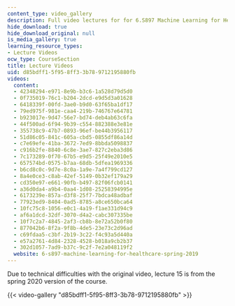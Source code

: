 ```yaml
---
content_type: video_gallery
description: Full video lectures for for 6.S897 Machine Learning for Healthcare.
hide_download: true
hide_download_original: null
is_media_gallery: true
learning_resource_types:
- Lecture Videos
ocw_type: CourseSection
title: Lecture Videos
uid: d85bdff1-5f95-8ff3-3b78-9712195880fb
videos:
  content:
  - 42348294-e971-8e9b-b3c6-1a528d79d5d0
  - 0f735019-76c1-b204-2dcd-e9d5d3a01628
  - 6418339f-00fd-3ae0-b9d0-63f65ba1df17
  - 79ed975f-981e-caa4-219b-746767e64781
  - b923017e-9d47-56e7-bd74-deb4ab63c6fa
  - 44f500ad-6f94-9b39-c554-882388e3e81e
  - 355738c9-47b7-0893-96ef-be44b3956117
  - 51d86c05-841c-605a-cbd5-0855df86a14d
  - c7e69efe-41ba-3672-7ed9-8bbda5098837
  - c916b2fe-8840-6c8e-3ae7-827c2eba3d86
  - 7c173289-0f70-67b5-e9d5-25f49e2010e5
  - 657574bd-0575-b7aa-68db-5dfea1969336
  - b6cd8c0c-9d7e-8c0a-1a9e-7a4f799cd127
  - 8a4e0ce3-c8ab-42ef-5149-0b32ef179a29
  - cd350e97-e661-90fb-b497-82f06fcb0141
  - a36d0da4-a9b4-0aa4-1d08-25258394995e
  - 6173239e-857a-d3f8-25f7-7bdca48adbaf
  - 77923ed9-8404-0ad5-8785-a8ce650bca64
  - 10fc75c8-1056-e0c1-4a19-f1ae331d94c9
  - af6a1dcd-32df-3070-d4a2-cabc307335be
  - 10f7c2a7-4845-2af3-cb8b-8e72a52b0f80
  - 877042b6-8f2a-9f8b-4de5-23e73c2d96ad
  - c69fdaa5-c3bf-2b19-3c22-f4c93a5d440a
  - e57a2761-4d84-2328-4528-b018a9cb2b37
  - 302d1057-7ad9-b37c-9c2f-7e2a048119f2
  website: 6-s897-machine-learning-for-healthcare-spring-2019
---
```


Due to technical difficulties with the original video, lecture 15 is from the spring 2020 version of the course.

{{< video-gallery "d85bdff1-5f95-8ff3-3b78-9712195880fb" >}}

